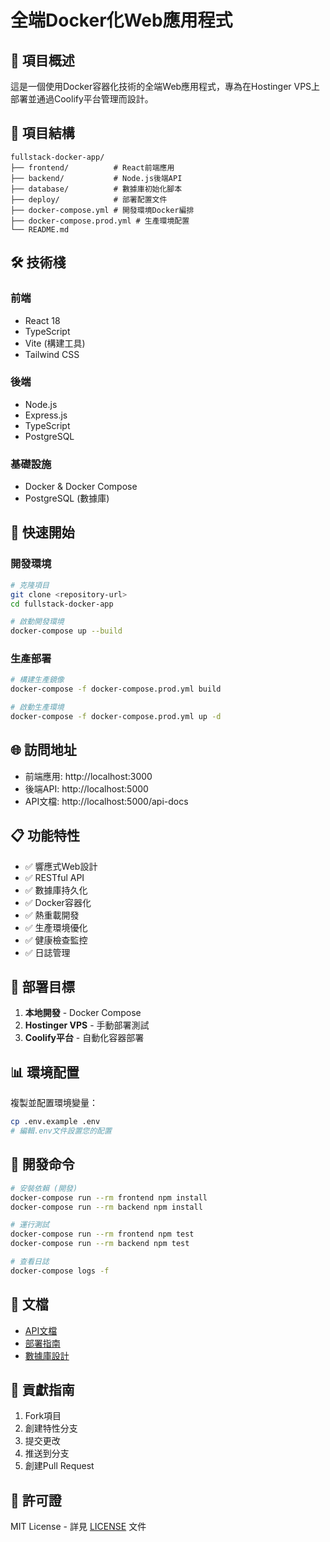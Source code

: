 # 全端Docker化Web應用程式

## 🚀 項目概述

這是一個使用Docker容器化技術的全端Web應用程式，專為在Hostinger VPS上部署並通過Coolify平台管理而設計。

## 📁 項目結構

```
fullstack-docker-app/
├── frontend/          # React前端應用
├── backend/           # Node.js後端API
├── database/          # 數據庫初始化腳本
├── deploy/            # 部署配置文件
├── docker-compose.yml # 開發環境Docker編排
├── docker-compose.prod.yml # 生產環境配置
└── README.md
```

## 🛠️ 技術棧

### 前端
- React 18
- TypeScript
- Vite (構建工具)
- Tailwind CSS

### 後端
- Node.js
- Express.js
- TypeScript
- PostgreSQL

### 基礎設施
- Docker & Docker Compose
- PostgreSQL (數據庫)

## 🚦 快速開始

### 開發環境
```bash
# 克隆項目
git clone <repository-url>
cd fullstack-docker-app

# 啟動開發環境
docker-compose up --build
```

### 生產部署
```bash
# 構建生產鏡像
docker-compose -f docker-compose.prod.yml build

# 啟動生產環境
docker-compose -f docker-compose.prod.yml up -d
```

## 🌐 訪問地址

- 前端應用: http://localhost:3000
- 後端API: http://localhost:5000
- API文檔: http://localhost:5000/api-docs

## 📋 功能特性

- ✅ 響應式Web設計
- ✅ RESTful API
- ✅ 數據庫持久化
- ✅ Docker容器化
- ✅ 熱重載開發
- ✅ 生產環境優化
- ✅ 健康檢查監控
- ✅ 日誌管理

## 🚀 部署目標

1. **本地開發** - Docker Compose
2. **Hostinger VPS** - 手動部署測試
3. **Coolify平台** - 自動化容器部署

## 📊 環境配置

複製並配置環境變量：
```bash
cp .env.example .env
# 編輯.env文件設置您的配置
```

## 🔧 開發命令

```bash
# 安裝依賴 (開發)
docker-compose run --rm frontend npm install
docker-compose run --rm backend npm install

# 運行測試
docker-compose run --rm frontend npm test
docker-compose run --rm backend npm test

# 查看日誌
docker-compose logs -f
```

## 📝 文檔

- [API文檔](./docs/API.md)
- [部署指南](./docs/DEPLOYMENT.md)
- [數據庫設計](./docs/DATABASE.md)

## 🤝 貢獻指南

1. Fork項目
2. 創建特性分支
3. 提交更改
4. 推送到分支
5. 創建Pull Request

## 📄 許可證

MIT License - 詳見 [LICENSE](./LICENSE) 文件